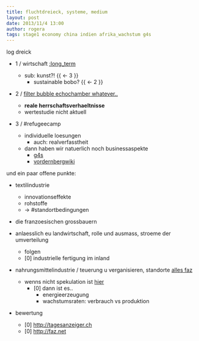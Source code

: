 ```yaml
---
title: fluchtdreieck, systeme, medium
layout: post
date: 2013/11/4 13:00
author: rogera
tags: stage1 economy china indien afrika_wachstum g4s
---
```

log
dreick

- 1 / wirtschaft [:long_term](http://derstandard.at/1381370744971/Auch-Wirtschaftsfluechtlinge-sind-politische-Fluechtlinge)
    - sub: kunst?! {{ <- 3 }}
        - sustainable bobo? {{ <- 2 }}
    
    
- 2 / [filter bubble echochamber whatever..](http://www.malmoe.org/artikel/widersprechen/2655)
    - **reale herrschaftsverhaeltnisse**
    - wertestudie nicht aktuell

- 3 / #refugeecamp
    - individuelle loesungen
        - auch: realverfasstheit
    - dann haben wir natuerlich noch businessaspekte
        - [g4s](http://derstandard.at/1381370701142/G4S-Inakzeptabel-inkompetent-amateurhaft)
        - [vordernbergwiki](http://vordernbergwiki.wordpress.com/)

und ein paar offene punkte:


- textilindustrie
    - innovationseffekte
    - rohstoffe
    - -> #standortbedingungen
    
- die franzoesischen grossbauern
- anlaesslich eu landwirtschaft, rolle und ausmass, stroeme der umverteilung
    - folgen
    - [0] industrielle fertigung im inland
- nahrungsmittelindustrie / teuerung u verganisieren, standorte [alles faz](http://www.faz.net/aktuell/wirtschaft/menschen-wirtschaft/lebensmittelpreise-die-moral-der-agrar-spekulation-11873351.html)
    - wenns nicht spekulation ist [hier](http://www.tagesanzeiger.ch/wirtschaft/geld/Kritik-wegen-NahrungsmittelSpekulation-prallt-an-Banken-ab/story/19741757)
        - [0] dann ist es.. 
            - energieerzeugung
            - wachstumsraten: verbrauch vs produktion


- bewertung
    - [0] http://tagesanzeiger.ch
    - [0] http://faz.net
